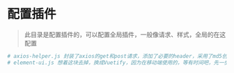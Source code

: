 # 配置插件  
>  此目录是配置插件的，可以配置全局插件，一般像请求、样式，全局的在这配置

``` bash  
# axios-helper.js 封装了axios的get和post请求，添加了必要的header，采用了md5创建了请求的加密方式  
# element-ui.js 想着这块去掉，换成Vuetify，因为在移动端使用的，等有时间吧，先一步步来
```
